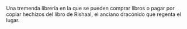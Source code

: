 Una tremenda librería en la que se pueden comprar libros o pagar por copiar hechizos del libro de Rishaal, el anciano dracónido que regenta el lugar.
